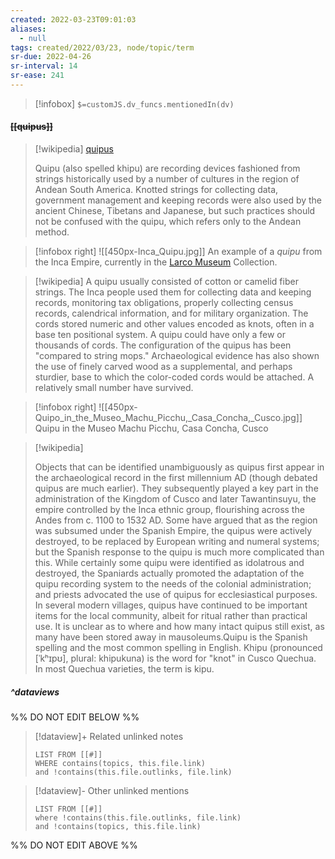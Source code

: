 ```yaml
---
created: 2022-03-23T09:01:03 
aliases:
  - null
tags: created/2022/03/23, node/topic/term
sr-due: 2022-04-26
sr-interval: 14
sr-ease: 241
---
```

> [!infobox]
`$=customJS.dv_funcs.mentionedIn(dv)`

#### <s class="topic-title">[[quipus]]</s>

> [!wikipedia] [quipus](https://en.wikipedia.org/wiki/Quipu)
> 
> Quipu (also spelled khipu) are recording devices fashioned from strings historically used by a number of cultures in the region of Andean South America. Knotted strings for collecting data, government management and keeping records were also used by the ancient Chinese, Tibetans and Japanese, but such practices should not be confused with the quipu, which refers only to the Andean method.
> 

> [!infobox right]
> ![[450px-Inca_Quipu.jpg]]
> An example of a _quipu_ from the Inca Empire, currently in the [Larco Museum](https://en.wikipedia.org/wiki/Larco_Museum "Larco Museum") Collection.

> [!wikipedia]
> A quipu usually consisted of cotton or camelid fiber strings. The Inca people used them for collecting data and keeping records, monitoring tax obligations, properly collecting census records, calendrical information, and for military organization. The cords stored numeric and other values encoded as knots, often in a base ten positional system. A quipu could have only a few or thousands of cords. The configuration of the quipus has been "compared to string mops." Archaeological evidence has also shown the use of finely carved wood as a supplemental, and perhaps sturdier, base to which the color-coded cords would be attached. A relatively small number have survived.

> [!infobox right]
> ![[450px-Quipo_in_the_Museo_Machu_Picchu,_Casa_Concha,_Cusco.jpg]]
> Quipu in the Museo Machu Picchu, Casa Concha, Cusco

> [!wikipedia]
> 
> Objects that can be identified unambiguously as quipus first appear in the archaeological record in the first millennium AD (though debated quipus are much earlier).  They subsequently played a key part in the administration of the Kingdom of Cusco and later Tawantinsuyu, the empire controlled by the Inca ethnic group, flourishing across the Andes from c. 1100 to 1532 AD. Some have argued that as the region was subsumed under the Spanish Empire, the quipus were actively destroyed, to be replaced by European writing and numeral systems; but the Spanish response to the quipu is much more complicated than this. While certainly some quipu were identified as idolatrous and destroyed, the Spaniards actually promoted the adaptation of the quipu recording system to the needs of the colonial administration; and priests advocated the use of quipus for ecclesiastical purposes. In several modern villages, quipus have continued to be important items for the local community, albeit for ritual rather than practical use. It is unclear as to where and how many intact quipus still exist, as many have been stored away in mausoleums.Quipu is the Spanish spelling and the most common spelling in English. Khipu (pronounced [ˈkʰɪpʊ], plural: khipukuna) is the word for "knot" in Cusco Quechua. In most Quechua varieties, the term is kipu.
>

##### ^dataviews

%% DO NOT EDIT BELOW %%
> [!dataview]+ Related unlinked notes
> ```dataview
> LIST FROM [[#]]
> WHERE contains(topics, this.file.link)
> and !contains(this.file.outlinks, file.link)
> ```
 
> [!dataview]- Other unlinked mentions
> ```dataview
> LIST FROM [[#]]
> where !contains(this.file.outlinks, file.link)
> and !contains(topics, this.file.link)
> ```

%% DO NOT EDIT ABOVE %%
